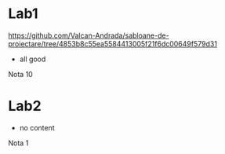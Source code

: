 # Lab1
https://github.com/Valcan-Andrada/sabloane-de-proiectare/tree/4853b8c55ea5584413005f21f6dc00649f579d31

- all good

Nota 10

# Lab2

- no content

Nota 1
 
